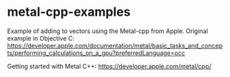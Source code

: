 # metal-cpp-examples

Example of adding to vectors using the Metal-cpp from Apple.
Original example in Objective C: https://developer.apple.com/documentation/metal/basic_tasks_and_concepts/performing_calculations_on_a_gpu?preferredLanguage=occ

Getting started with Metal C++: https://developer.apple.com/metal/cpp/
